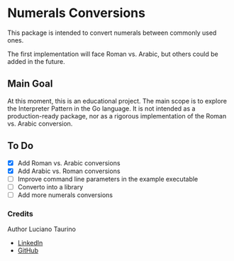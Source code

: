 # Numerals Conversions

This package is intended to convert numerals between commonly used ones.

The first implementation will face Roman vs. Arabic, but others could be added in the future.

## Main Goal

At this moment, this is an educational project. The main scope is to explore the Interpreter Pattern in the Go language.
It is not intended as a production-ready package, nor as a rigorous implementation of the Roman vs. Arabic conversion.

## To Do

- [x] Add Roman vs. Arabic conversions
- [x] Add Arabic vs. Roman conversions
- [ ] Improve command line parameters in the example executable
- [ ] Converto into a library
- [ ] Add more numerals conversions

### Credits

Author Luciano Taurino

* [LinkedIn](https://linkedin.com/in/luciano-taurino)
* [GitHub](https://github.com/LvcioT)
